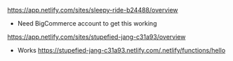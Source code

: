 https://app.netlify.com/sites/sleepy-ride-b24488/overview
- Need BigCommerce account to get this working


https://app.netlify.com/sites/stupefied-jang-c31a93/overview
- Works https://stupefied-jang-c31a93.netlify.com/.netlify/functions/hello
